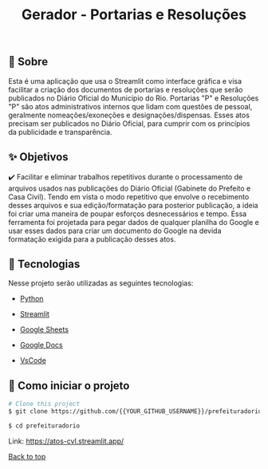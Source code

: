 <h1 align="center">Gerador - Portarias e Resoluções</h1>
<br>

## :dart: Sobre ##

Esta é uma aplicação que usa o Streamlit como interface gráfica e visa facilitar a criação dos documentos de portarias e resoluções que serão publicados no Diário Oficial do Município do Rio.
Portarias "P" e Resoluções "P" são atos administrativos internos que lidam com questões de pessoal, geralmente nomeações/exoneções e designações/dispensas. Esses atos precisam ser publicados no Diário Oficial, para cumprir com os princípios da publicidade e transparência. 

## :sparkles: Objetivos ##

:heavy_check_mark: Facilitar e eliminar trabalhos repetitivos durante o processamento de arquivos usados nas publicações do Diário Oficial (Gabinete do Prefeito e Casa Civil). Tendo em vista o modo repetitivo que envolve o recebimento desses arquivos e sua edição/formatação para posterior publicação, a ideia foi criar uma maneira de poupar esforços desnecessários e tempo. Essa ferramenta foi projetada para pegar dados de qualquer planilha do Google e usar esses dados para criar um documento do Google na devida formatação exigida para a publicação desses atos. 

## :rocket: Tecnologias ##

Nesse projeto serão utilizadas as seguintes tecnologias:

- [Python](https://docs.python.org/3/)

- [Streamlit](https://streamlit.io/)

- [Google Sheets](https://docs.google.com/spreadsheets/u/0/)

- [Google Docs](https://docs.google.com/document/u/0/?hl=pt-BR)

- [VsCode](https://code.visualstudio.com/)

## :checkered_flag: Como iniciar o projeto ##

```bash
# Clone this project
$ git clone https://github.com/{{YOUR_GITHUB_USERNAME}}/prefeituradorio

$ cd prefeituradorio
```

Link: https://atos-cvl.streamlit.app/

<a href="#top">Back to top</a>

